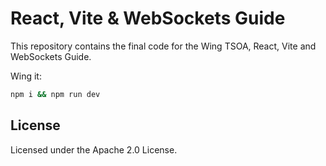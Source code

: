 # React, Vite & WebSockets Guide

This repository contains the final code for the Wing TSOA, React, Vite and WebSockets Guide.


Wing it:

```sh
npm i && npm run dev
```

## License

Licensed under the Apache 2.0 License.
